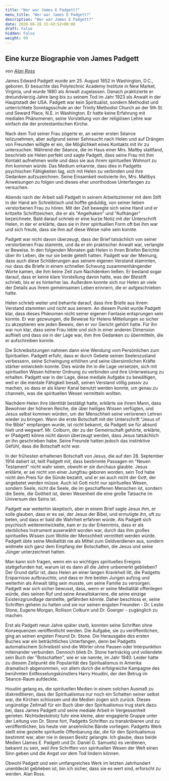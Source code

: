```yaml
---
title: "Wer war James E Padgett?"
menu_title: "Wer war James E Padgett?"
description: "Wer war James E Padgett?"
date: 2020-06-28 15:43:52+00:00
draft: False
hidden: False
weight: 90
---
```

## Eine kurze Biographie von James Padgett

*von [Alan Ross](http://www.jamesepadgett.com/biography-of-james-e-padgett.html)*

James Edward Padgett wurde am 25. August 1852 in Washington, D.C., geboren. Er besuchte das Polytechnic Academy Institute in New Market, Virginia, und wurde 1880 als Anwalt zugelassen. Danach praktizierte er dreiundvierzig Jahre lang bis zu seinem Tod im Jahr 1923 als Anwalt in der Hauptstadt der USA. Padgett war kein Spiritualist, sondern Methodist und unterrichtete Sonntagsschule an der Trinity Methodist Church an der 5th St. und Seward Place, N.E. in Washington. Er hatte keine Erfahrung mit medialen Phänomenen, seine Vorstellung von der religiösen Lehre war einfach die der protestantischen Kirche.

Nach dem Tod seiner Frau zögerte er, an seiner ersten Séance teilzunehmen, aber aufgrund seiner Sehnsucht nach Helen und auf Drängen von Freunden willigte er ein, die Möglichkeit eines Kontakts mit ihr zu untersuchen. Während der Séance, die im Haus einer Mrs. Maltby stattfand, beschrieb sie Helen perfekt und sagte Padgett, dass seine Frau mit ihm Kontakt aufnehmen wolle und dass sie aus ihrem spirituellen Wohnort zu ihm kommen würde. Das Medium erkannte, dass dies in Padgetts psychischen Fähigkeiten lag, sich mit Helen zu verbinden und ihre Gedanken aufzuzeichnen. Seine Einsamkeit motivierte ihn, Mrs. Maltbys Anweisungen zu folgen und dieses eher unorthodoxe Unterfangen zu versuchen.

Abends nach der Arbeit saß Padgett in seinem Arbeitszimmer mit dem Stift in der Hand am Schreibtisch und hoffte geduldig, von seiner lieben verstorbenen Frau zu hören. Mit der Zeit bewegte sich seine Hand und er kritzelte Schriftzeichen, die er als "Angelhaken" und "Aufhänger" bezeichnete. Bald darauf schrieb er eine kurze Notiz mit der Unterschrift Helen, in der er erklärte, dass sie in ihrer spirituellen Form oft bei ihm war und sich freute, dass sie ihm auf diese Weise nahe sein konnte.

Padgett war nicht davon überzeugt, dass der Brief tatsächlich von seiner verstorbenen Frau stammte, und da er ein praktischer Anwalt war, verlangte er Beweise. In den folgenden Monaten gab Helen in ihren Briefen Berichte über ihr Leben, die nur sie beide geteilt hatten. Padgett war der Meinung, dass auch diese Schilderungen aus seinem eigenen Verstand stammten, nur dass die Briefe in einem schnellen Schwung zusammenhängender Worte kamen, die ihm keine Zeit zum Nachdenken ließen. Er bestand sogar darauf, dass er keine klare Vorstellung davon hatte, was der Bleistift schrieb, bis er es hinterher las. Außerdem konnte sich nur Helen an viele der Details aus ihrem gemeinsamen Leben erinnern, die er aufgeschrieben hatte.

Helen schrieb weiter und beharrte darauf, dass ihre Briefe aus ihrem Verstand stammten und nicht aus seinem. An diesem Punkt wurde Padgett klar, dass dieses Phänomen nicht seiner eigenen Fantasie entsprungen sein konnte. Er war gezwungen, die Beweise für Helens Mitteilungen so sicher zu akzeptieren wie jeden Beweis, den er vor Gericht gehört hatte. Für ihn war nun klar, dass seine Frau lebte und sich in einer anderen Dimension aufhielt und dass sie in der Lage war, ihm ihre Gedanken zu übermitteln, die er aufschreiben konnte.

Die Schreibsitzungen nahmen dann eine Wendung vom Persönlichen zum Spirituellen. Padgett erfuhr, dass er durch Gebete seinen Seelenzustand verbessern, seine Schwingung erhöhen und seine übersinnlichen Kräfte stärker entwickeln konnte. Dies würde ihn in die Lage versetzen, sich mit spirituellen Wesen höherer Ordnung zu verbinden und ihre Unterweisung zu erhalten. Padgett war in der Lage, diese mediale Aufgabe zu bewältigen, weil er die mentale Fähigkeit besaß, seinen Verstand völlig passiv zu machen, so dass er als klarer Kanal benutzt werden konnte, um genau zu channeln, was die spirituellen Wesen vermitteln wollten.

Nachdem Helen ihre Identität bestätigt hatte, erklärte sie ihrem Mann, dass Bewohner der höheren Reiche, die über heiliges Wissen verfügten, und Jesus selbst kommen würden, um der Menschheit seine verlorenen Lehren wieder zu bringen. Wann die erste Botschaft mit der Unterschrift "Jesus of the Bible" empfangen wurde, ist nicht bekannt, da Padgett sie für absurd hielt und wegwarf. Mr. Colburn, der zu der Gemeinschaft gehörte, erklärte, er (Padgett) könne nicht davon überzeugt werden, dass Jesus tatsächlich an ihn geschrieben habe. Seine Freunde hatten jedoch das instinktive Gefühl, dass die Botschaft echt war.

In der frühesten erhaltenen Botschaft von Jesus, die auf den 28. September 1914 datiert ist, teilt Padgett mit, dass bestimmte Passagen im "Neuen Testament" nicht wahr seien, obwohl er sie durchaus glaubte. Jesus erklärte, er sei nicht von einer Jungfrau geboren worden, sein Tod habe nicht den Preis für die Sünde bezahlt, und er sei auch nicht der Gott, der angebetet werden müsse. Auch ist Gott nicht nur spirituelles Wesen, sondern Seele, nicht die Seele, die im geschaffenen Menschen ist, sondern die Seele, die Gottheit ist, deren Wesenheit die eine große Tatsache im Universum des Seins ist.

Padgett war weiterhin skeptisch, aber in einem Brief sagte Jesus ihm, er solle glauben, dass er es sei, der Jesus der Bibel, und ermutigte ihn, oft zu beten, und dass er bald die Wahrheit erfahren würde. Als Padgett sich psychisch weiterentwickelte, kam er zu der Erkenntnis, dass er als sterbliches Instrument auserwählt worden war, durch das ihm großes spirituelles Wissen zum Wohle der Menschheit vermittelt werden würde. Padgett übte seine Medialität nie als Mittel zum Geldverdienen aus, sondern widmete sich ganz dem Empfang der Botschaften, die Jesus und seine Jünger unterzeichnet hatten.

Man kann sich fragen, wenn ein so wichtiges spirituelles Ereignis stattgefunden hat, warum ist es dann all die Jahre unbemerkt geblieben? Der Grund dafür ist, dass Helen an einer langen Krankheit litt, die Padgetts Ersparnisse aufbrauchte, und dass er ihre beiden Jungen aufzog und weiterhin als Anwalt tätig sein musste, um seine Familie zu versorgen. Padgett war sich sicher bewusst, dass, wenn er seine Medialität offenlegen würde, dies seinen Ruf und seine Anwaltskarriere, die seine einzige Existenzgrundlage darstellte, gefährden könnte. Daher beschloss er, seine Schriften geheim zu halten und sie nur seinen engsten Freunden - Dr. Leslie Stone, Eugene Morgan, Rollison Colburn und Dr. Goerger - zugänglich zu machen.

Erst als Padgett neun Jahre später starb, konnten seine Schriften ohne Konsequenzen veröffentlicht werden. Die Aufgabe, sie zu veröffentlichen, ging an seinen engsten Freund Dr. Stone. Die Herausgabe des ersten Buches war ein beträchtliches Unterfangen, denn bei Padgetts automatischem Schreibstil sind die Wörter ohne Pausen oder Interpunktion miteinander verbunden. Dennoch blieb Dr. Stone hartnäckig und vollendete sein Buch der "Botschaften", wie er sie nannte, im Jahr 1940. Leider hatte zu diesem Zeitpunkt die Popularität des Spiritualismus in Amerika dramatisch abgenommen, vor allem durch die erfolgreiche Kampagne des berühmten Entfesselungskünstlers Harry Houdini, der den Betrug im Séance-Raum aufdeckte.

Houdini gelang es, die spirituellen Medien in einem solchen Ausmaß zu diskreditieren, dass der Spiritualismus nur noch ein Schatten seiner selbst war, die Kirchen schlossen und die Medien zogen sich zurück. Dieses ungünstige Zeitmaß für ein Buch über den Spiritualismus trug stark dazu bei, dass James Padgett und seine mediale Arbeit in Vergessenheit gerieten. Nichtsdestotrotz fuhr eine kleine, aber engagierte Gruppe unter der Leitung von Dr. Stone fort, Padgetts Schriften zu transkribieren und zu veröffentlichen, bis heute vier ansehnliche Bände vorliegen.
Padgetts Werk stellt eine gezielte spirituelle Offenbarung dar, die für den Spiritualismus bestimmt war, aber nie in dessen Besitz gelangte. Ich glaube, dass beide Medien (James E. Padgett und Dr. Daniel G. Samuels) es verdienen, bekannt zu sein, weil ihre Schriften von spirituellen Wesen der Welt einen Sinn geben und die Angst vor dem Tod lindern können.

Obwohl Padgett und sein umfangreiches Werk im letzten Jahrhundert unentdeckt geblieben ist, bin ich sicher, dass sie es wert sind, erforscht zu werden.
Alan Ross.
